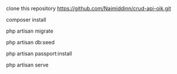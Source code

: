 clone this repository https://github.com/Najmiddinn/crud-api-oik.git

composer install

php artisan migrate

php artisan db:seed

php artisan passport:install

php artisan serve